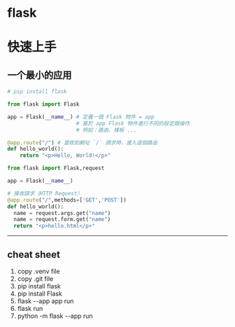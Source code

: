 # flask

# **快速上手**

## **一个最小的应用**

```python
# pip install flask

from flask import Flask

app = Flask(__name__) # 定義一個 Flask 物件 = app 
                      # 基於 app Flask 物件進行不同的設定跟操作
                      # 例如：路由、樣板 ...

@app.route("/") # 當收到網址 `/` 請求時，進入這個路由
def hello_world():
    return "<p>Hello, World!</p>"
```

```python
from flask import Flask,request

app = Flask(__name__) 

# 接收請求（HTTP Request）
@app.route("/",methods=['GET','POST']) 
def hello_world(): 
  name = request.args.get("name")
  name = request.form.get("name")
  return "<p>hello.html</p>"
```

---

## cheat sheet

1. copy .venv file
2. copy .git file
3. pip install flask
4. pip install Flask
5. flask --app app run
6. flask run
7.  python -m flask --app <filename> run
